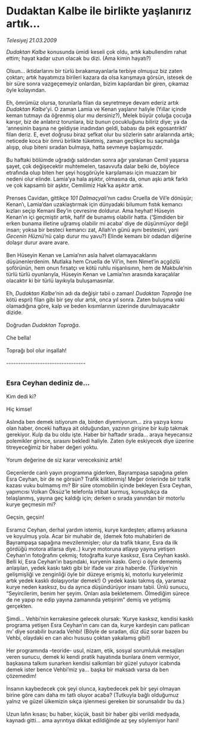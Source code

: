 # Dudaktan Kalbe ile birlikte yaşlanırız artık...

*Telesiyej 21.03.2009*

<div class="taraf_structure_2col_1zq">
<div class="margen_n">



 <p><i>Dudaktan Kalbe</i> konusunda ümidi keseli çok oldu, artık kabullendim rahat ettim; hayat kadar uzun olacak bu dizi. (Ama kimin hayatı?) <br/><br/>Olsun... iktidarlarını bir türlü bırakamayanlarla terbiye olmuşuz biz zaten çoktan; artık hayatımıza birileri kazara da olsa karışmaya görsün, istesek de bir süre sonra vazgeçemeyiz onlardan, bizim kapılardan bir giren, çıkamaz öyle kolayından. <br/><br/>Eh, ömrümüz olursa, torunlarla filan da seyretmeye devam ederiz artık <i>Dudaktan Kalbe</i>’yi. O zaman Lamia ve Kenan yaşlanır haliyle (Yıllar içinde keman tutmayı da öğrenmiş olur mu dersiniz?), Melek büyür çoluğa çocuğa karışır, biz de anlatırız torunlara, biz bunun çocukluğunu biliriz diye; ya da ‘annesinin başına ne geldiyse inadından geldi, babası da pek egosantrikti’ filan deriz. E, evet doğrusu biraz şefkat olur bu sözlerin satır aralarında artık; neticede koca bir ömrü birlikte tüketmiş, zaman geçtikçe bu saçmalığa alışıp, olup biteni sıradan bulmaya, hatta sevmeye başlamışızdır. <br/><br/>Bu haftaki bölümde uğradığı saldırıdan sonra ağır yaralanan Cemil yaşarsa şayet, çok değişecektir muhtemelen, tasavvufa dalar belki de, böylece etrafında olup biten her şeyi hoşgörüyle karşılaması için muazzam bir nedeni olur elinde. Lamia’ya hala aşıktır, olmasına da, onun aşkı artık farklı ve çok kapsamlı bir aşktır, Cemilimiz Hak’ka aşıktır artık. <br/><br/>Prenses Cavidan, gittikçe <i>101 Dalmaçyalı</i>’nın cadısı Cruella de Vil’e dönüşür; Kenan’ı, Lamia’dan uzaklaştırmak için dünyadaki bilumum fıstık kemancı kızları seçip Kemani Bey’in çevresine doldurur. Ama heyhat! Hüseyin Kenan’ın içi geçmiştir artık, hafif de bunamış olabilir hatta. (‘Şimdiden bir erken bunama illetine uğramış olabilir mi acaba’ diye de düşünmüyor değil insan; yoksa bir besteci kemancı zat, Allah’ın günü aynı bestesini, yani <i>Gecenin Hüznü</i>’nü çalıp durur mu yavu?) Elinde kemanı bir odadan diğerine dolaşır durur avare avare. <br/><br/>Ben Hüseyin Kenan ve Lamia’nın asla halvet olamayacaklarını düşünenlerdenim. Mutlaka hem Cruella de Vil’in, hem Nimet’in açgözlü şoförünün, hem onun fırsatçı ve kötü ruhlu nişanlısının, hem de Makbule’nin türlü türlü oyunlarıyla, Hüseyin Kenan ve Lamia’nın arasında karaçalılar olacaktır ki bir türlü layıkıyla buluşamasınlar. <br/><br/>Eh, <i>Dudaktan Kalbe</i>’nin adı da değişir tabii o zaman! <i>Dudaktan Toprağa</i> (ne kötü espri) filan gibi bir şey olur artık, onca yıl sonra. Zaten buluşma vaki olamadığına göre, kalp ve beden kısımlarının üzerinde durulmayacaktır dizide. <br/><br/>Doğrudan <i>Dudaktan Toprağa</i>. <br/><br/>Che bella! <br/><br/>Toprağı bol olur inşallah! <br/><br/>--------------------------------- <br/><br/><br/><font size="4"><strong>Esra Ceyhan dediniz de...</strong></font> <br/><br/>Kim dedi ki? <br/><br/>Hiç kimse! <br/><br/>Aslında ben demek istiyorum da, birden diyemiyorum... zira yazıya konu olan haber, önceki haftaya ait olduğundan, yazının girişine bir kulp takmak gerekiyor. Kulp da bu oldu işte. Haber bir haftadır sırada... araya heyecansız polemikler girince, sırasını bekledi haliyle. Zaten öyle eskiyecek diye üzerine titreyeceğimiz bir haber değeri yoktu.<br/><br/>Yorum değerine de siz karar vereceksiniz artık! <br/><br/>Geçenlerde canlı yayın programına giderken, Bayrampaşa sapağına gelen Esra Ceyhan, bir de ne görsün? Trafik kilitlenmiş! Meğer önlerinde bir trafik kazası vuku bulmamış mı? Bir süre otomobilin içinde bekleyen Esra Ceyhan, yapımcısı Volkan Öksüz’le telefonla irtibat kurmuş, konuştukça da telaşlanmış, yayına geç kaldığı için; derken o sırada yanından bir motorlu kurye geçmesin mi? <br/><br/>Geçsin, geçsin! <br/><br/>Esramız Ceyhan, derhal yardım istemiş, kurye kardeşten; atlamış arkasına ve koyulmuş yola. Acar bir muhabir de, (demek foto muhabirleri de Bayrampaşa sapağına mevzilenmişler; olur da trafik tıkanır, Esra da ilk gördüğü motora atlarsa diye..) kurye motoruna atlayıp yayına yetişen Ceyhan’ın fotoğrafını çekmiş; fotoğrafta kurye kasksız, Esra Ceyhan kasklı. Belli ki, Esra Ceyhan’ın başındaki, kuryenin kaskı. Gerçi o öyle dememiş anlaşılan, yedek kaskı taktı gibi bir ifade var zira haberde. (Türkiye’nin gelişmişliği ve zenginliği öyle bir düzeye erişmiş ki, motorlu kuryelerimiz artık yedek kasklı dolaşıyorlar demek!) O yedek kaskı takmış da, yaramaz kurye neden kasksız, bu da ayrıca düşündürüyor insanı tabii. Ünlü sunucu, “Seyircilerim, benim her şeyim. Onları asla bekletemem. Ölmediğim sürece de ne yapıp ne edip yayına zamanında yetişirim” demiş ve yetişmiş gerçekten. <br/><br/>Şimdi... Vehbi’nin kerrakesine gelecek olursak: ‘Kurye kasksız, kendisi kasklı programa yetişen Esra Ceyhan’ın canı can da, kurye kardeşin canı patlıcan mı’ diye sorabilir burada Vehbi! (Böyle de sıradan, düz düz sorar bazen bu Vehbi, olaydaki en can alıcı hususu çoktan yakalamış gibi!) <br/><br/>Her programında –teoride- usul, nizam, etik, sosyal sorumluluk mesajları veren sunucu, demek ki kendi pratik hayatında bunlara önem vermiyor, başkasına talkım sunarken kendisi salkımları bir güzel yutuyor icabında demek ister bence Vehbi’miz ya... başka bir maksadı varsa da ben çözemedim! <br/><br/>İnsanın kaybedecek çok şeyi olunca, kaybedecek pek bir şeyi olmayan birine göre canı daha mı tatlı oluyor acaba? (Tutkuyla bağlı olduğumuz yalnız ve güzel ülkemizin sıkça işlenmesi gereken bir sorunsalıdır bu da.) <br/><br/>Uzun lafın kısası; bu haber, küçük, basit bir haber gibi verildi medyada, kaynadı gitti... ama ayrıntıya dikkat edildiğinde az şey söylemiyor hani!</p>

<br/>


<div id="taraf_not">
</div>

</div>


</div>
